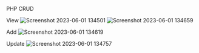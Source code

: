 PHP CRUD

View
![Screenshot 2023-06-01 134501](https://github.com/shemmyah/php_crud/assets/115601485/5b51e0ff-56ab-4468-b12e-36cec62f23a0)
![Screenshot 2023-06-01 134659](https://github.com/shemmyah/php_crud/assets/115601485/54c3e924-ae22-4706-a96f-59bf85b755de)

Add
![Screenshot 2023-06-01 134619](https://github.com/shemmyah/php_crud/assets/115601485/1224db7c-4b36-4278-99ac-2978ee171f70)

Update
![Screenshot 2023-06-01 134757](https://github.com/shemmyah/php_crud/assets/115601485/1895ca2f-bec8-4dfd-ab3d-5bde7fc6bc1d)
